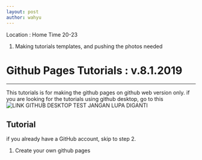 ```yaml
---
layout: post
author: wahyu
---
```


Location : Home
Time 20-23

1. Making tutorials templates, and pushing the photos needed




# Github Pages Tutorials	: v.8.1.2019
----

This tutorials is for making the github pages on github web version only.
if you are looking for the tutorials using github desktop, go to this
![LINK GITHUB DESKTOP TEST JANGAN LUPA DIGANTI](https://www.google.co.id/)


## Tutorial

if you already have a GitHub account, skip to step 2.

1. Create your own github pages